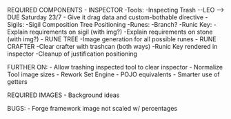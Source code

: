 


REQUIRED COMPONENTS
	- INSPECTOR
		-Tools:
			-Inspecting Trash --LEO --> DUE Saturday 23/7 
				- Give it drag data and custom-bothable directive
		-Sigils:
			-Sigil Composition Tree Positioning
		-Runes:
			-Branch?
		-Runic Key:
			-Explain requirements on sigil (with img?)
			-Explain requirements on stone (with img?)
	- RUNE TREE
		-Image generation for all possible runes
	- RUNE CRAFTER
		-Clear crafter with trashcan (both ways)
		-Runic Key rendered in inspector
		-Cleanup of justification positioning		


FURTHER ON:
	- Allow trashing inspected tool to clear inspector
	- Normalize Tool image sizes
	- Rework Set Engine
		- POJO equivalents
		- Smarter use of getters

REQUIRED IMAGES
	- Background ideas

BUGS:
	- Forge framework image not scaled w/ percentages